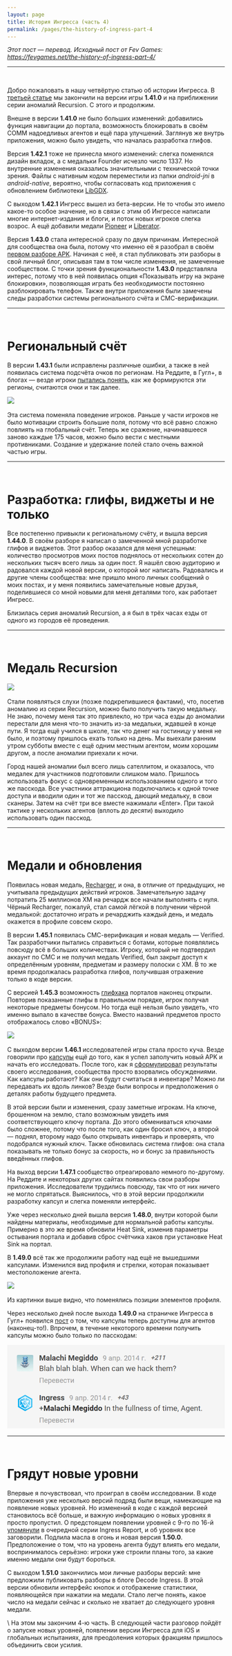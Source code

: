 ```yaml
---
layout: page
title: История Ингресса (часть 4)
permalink: /pages/the-history-of-ingress-part-4
---
```


_Этот пост — перевод. Исходный пост от Fev Games: <https://fevgames.net/the-history-of-ingress-part-4/>_

---
<br />

Добро пожаловать в нашу четвёртую статью об истории Ингресса. В [третьей статье](/pages/the-history-of-ingress-part-3) мы закончили на версии игры **1.41.0** и на приближении серии аномалий Recursion. С этого и продолжим.

Внешне в версии **1.41.0** не было больших изменений: добавились функция навигации до портала, возможность блокировать в своём COMM надоедливых агентов и ещё пара улучшений. Заглянув же внутрь приложения, можно было увидеть, что началась разработка глифов.

Версия **1.42.1** тоже не принесла много изменений: слегка поменялся дизайн вкладок, а с медальки Founder исчезло число 1337. Но внутренние изменения оказались значительными с технической точки зрения. Файлы с нативным кодом переместили из папки _android-jni_ в _android-native_, вероятно, чтобы согласовать код приложения с обновлением библиотеки [LibGDX](https://libgdx.badlogicgames.com/).

С выходом **1.42.1** Ингресс вышел из бета-версии. Не то чтобы это имело какое-то особое значение, но в связи с этим об Ингрессе написали многие интернет-издания и блоги, и поток новых игроков слегка возрос. А ещё добавили медали [Pioneer](https://fevgames.net/ingress/ingress-guide/concepts/medal/pioneer/) и [Liberator](https://fevgames.net/ingress/ingress-guide/concepts/medal/liberator/).

Версия **1.43.0** стала интересной сразу по двум причинам. Интересной для сообщества она была, потому что именно её я разобрал в своём [первом разборе APK](http://connortumbleson.com/2014/01/14/ingress-teardown-1-43-0/). Начиная с неё, я стал публиковать эти разборы в свой личный блог, описывая там в том числе изменения, не замеченные сообществом. С точки зрения функциональности **1.43.0** представляла интерес, потому что в ней появилась опция «Показывать игру на экране блокировки», позволяющая играть без необходимости постоянно разблокировать телефон. Также внутри приложения были замечены следы разработки системы регионального счёта и СМС-верификации.

---
<br />

# Региональный счёт

В версии **1.43.1** были исправлены различные ошибки, а также в ней появилась система подсчёта очков по регионам. На Реддите, в Гугл+, в блогах — везде игроки [пытались понять](https://plus.google.com/u/0/+BrianTao/posts/dSHWQVEwoNT), как же формируются эти регионы, считаются очки и так далее.

[![](https://fevgames.net/wp-content/uploads/2016/03/regional_EN.png)](https://fevgames.net/wp-content/uploads/2016/03/regional_EN.png)

Эта система поменяла поведение игроков. Раньше у части игроков не было мотивации строить большие поля, потому что всё равно сложно повлиять на глобальный счёт. Теперь же сражение, начинавшееся заново каждые 175 часов, можно было вести с местными противниками. Создание и удержание полей стало очень важной частью игры.

---
<br />

# Разработка: глифы, виджеты и не только

Все постепенно привыкли к региональному счёту, и вышла версия **1.44.0**. В своём разборе я написал о замеченной мной разработке глифов и виджетов. Этот разбор оказался для меня успешным: количество просмотров моих постов поднялось от нескольких сотен до нескольких тысяч всего лишь за один пост. Я нашёл свою аудиторию и радовался каждой новой версии, о которой мог написать. Радовались и другие члены сообщества: мне пришло много личных сообщений о моих постах, и у меня появились замечательные новые друзья, поделившиеся со мной новыми для меня деталями того, как работает Ингресс.

Близилась серия аномалий Recursion, а я был в трёх часах езды от одного из городов её проведения.

---
<br />

# Медаль Recursion

[![](https://fevgames.net/wp-content/uploads/2014/10/recursion.png)](https://fevgames.net/wp-content/uploads/2014/10/recursion.png)

Стали появляться слухи (позже подкрепившиеся фактами), что, посетив аномалию из серии Recursion, можно было получить такую медальку. Не знаю, почему меня так это привлекло, но три часа езды до аномалии перестали для меня что-то значить из-за медальки, ждавшей в конце пути. Я тогда ещё учился в школе, так что денег на гостиницу у меня не было, и поэтому пришлось ехать только на день. Мы выехали ранним утром субботы вместе с ещё одним местным агентом, моим хорошим другом, а после аномалии приехали к ночи.

Город нашей аномалии был всего лишь сателлитом, и оказалось, что медалек для участников подготовили слишком мало. Пришлось использовать фокус с одновременным использованием одного и того же пасскода. Все участники аттракциона подключались к одной точке доступа и вводили один и тот же пасскод, дающий медальку, в свои сканеры. Затем на счёт три все вместе нажимали «Enter». При такой тактике у нескольких агентов (вплоть до десяти) выходило использовать один пасскод.

---
<br />

# Медали и обновления

Появилась новая медаль, [Recharger](https://fevgames.net/ingress/ingress-guide/concepts/medal/recharger/), и она, в отличие от предыдущих, не учитывала предыдущих действий игроков. Замечательную задачу потратить 25 миллионов XM на речардж все начали выполнять с нуля. Чёрный Recharger, пожалуй, стал самой лёгкой в получении чёрной медалькой: достаточно играть и речарджить каждый день, и медаль окажется в профиле совсем скоро.

В версии **1.45.1** появилась СМС-верификация и новая медаль — Verified. Так разработчики пытались справиться с ботами, которые появлялись повсюду всё в больших количествах. Игроку, который не подтвердил аккаунт по СМС и не получил медаль Verified, был закрыт доступ к определённым уровням, предметам и размеру полоски с XM. В то же время продолжалась разработка глифов, получившая отражение только в коде версии.

С версией **1.45.3** возможность [глифхака](https://fevgames.net/ingress/ingress-guide/actions/glyph-hack/) порталов наконец открыли. Повторив показанные глифы в правильном порядке, игрок получал некоторые предметы бонусом. Но тогда ещё нельзя было увидеть, что именно выпало в качестве бонуса. Вместо названий предметов просто отображалось слово «BONUS»:

[![](https://fevgames.net/wp-content/uploads/2016/03/bonus.png)](https://fevgames.net/wp-content/uploads/2016/03/bonus.png)

С выходом версии **1.46.1** исследователей игры стала просто куча. Везде говорили про [капсулы](https://fevgames.net/ingress/ingress-guide/items/capsule/) ещё до того, как я успел заполучить новый APK и начать его исследовать. После того, как я [сформулировал](http://connortumbleson.com/2014/03/02/ingress-teardown-1-46-1/) результаты своего исследования, сообщества просто взорвались обсуждениями. Как капсулы работают? Как они будут считаться в инвентаре? Можно ли передавать их вдоль линков? Везде были вопросы и предположения о деталях работы будущего предмета.

В этой версии были и изменения, сразу заметные игрокам. На ключе, брошенном на землю, стало возможным увидеть имя соответствующего ключу портала. До этого обмениваться ключами было сложнее, потому что после того, как один бросил ключ, а второй — поднял, второму надо было открывать инвентарь и проверять, что подобрался нужный ключ. Также обновилась система глифов: она стала показывать не только бонус за скорость, но и бонус за правильность введённых глифов.

На выход версии **1.47.1** сообщество отреагировало немного по-другому. На Реддите и некоторых других сайтах появились свои разборы приложения. Исследователи трудились повсюду, так что от них ничего не могло спрятаться. Выяснилось, что в этой версии продолжили разработку капсул и слегка поменяли интерфейс.

Уже через несколько дней вышла версия **1.48.0**, внутри которой были найдены материалы, необходимые для нормальной работы капсулы. Примерно в это же время обновили Heat Sink, изменив параметры остывания портала и добавив сброс счётчика хаков при установке Heat Sink на портал.

В **1.49.0** всё так же продолжили работу над ещё не вышедшими капсулами. Изменился вид профиля и стрелки, которая показывает местоположение агента.

[![](https://fevgames.net/wp-content/uploads/2016/03/31.png)](https://fevgames.net/wp-content/uploads/2016/03/31.png)

Из картинки выше видно, что поменялись позиции элементов профиля.

Через несколько дней после выхода **1.49.0** на страничке Ингресса в Гугл+ появился [пост](https://plus.google.com/+Ingress/posts/GUWVHyr5USb) о том, что капсулы теперь доступны для агентов (наконец-то!). Впрочем, в течение некоторого времени получить капсулы можно было только по пасскодам:

[![](/img/the-history-of-ingress-part-4/capsules_discussion.png)](/img/the-history-of-ingress-part-4/capsules_discussion.png)

---
<br />

# Грядут новые уровни

Впервые я почувствовал, что проиграл в своём исследовании. В коде приложения уже несколько версий подряд были вещи, намекающие на появление новых уровней. Но изменений в коде с каждой версией становилось всё больше, и важную информацию о новых уровнях я просто пропустил. О предстоящем появлении уровней с 9-го по 16-й [упомянули](https://www.youtube.com/watch?v=T-OS6hQqc7w) в очередной серии Ingress Report, и об уровнях все заговорили. Подлила масла в огонь и новая версия **1.50.0**. Предположение о том, что на уровень агента будут влиять его медали, воспринималось серьёзно: игроки уже строили планы того, за какие именно медали они будут бороться.

С выходом **1.51.0** закончились мои личные разборы версий: мне предложили публиковать разборы в блоге Decode Ingress. В этой версии обновили интерфейс кнопок и отображение статистики, появляющейся при нажатии на медали. Стало легче понять, какое число на медали сейчас и сколько не хватает до следующего уровня медали.

\\
На этом мы закончим 4-ю часть. В следующей части разговор пойдёт о запуске новых уровней, появлении версии Ингресса для iOS и глобальных испытаниях, для преодоления которых фракциям пришлось объединить свои усилия.